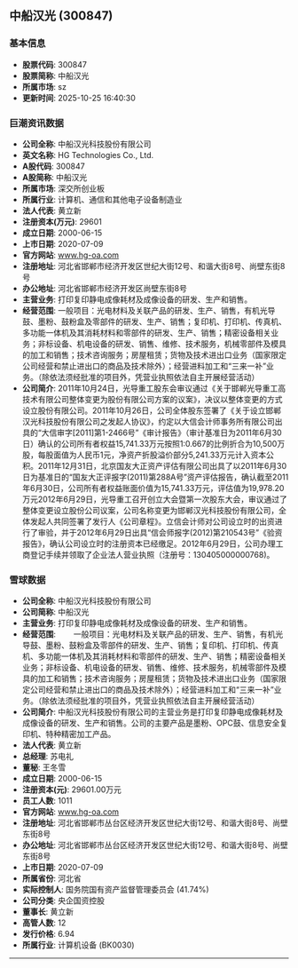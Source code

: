 ## 中船汉光 (300847)

### 基本信息

- **股票代码**: 300847
- **股票简称**: 中船汉光
- **所属市场**: sz
- **更新时间**: 2025-10-25 16:40:30

### 巨潮资讯数据

- **公司全称**: 中船汉光科技股份有限公司
- **英文名称**: HG Technologies Co., Ltd.
- **A股代码**: 300847
- **A股简称**: 中船汉光
- **所属市场**: 深交所创业板
- **所属行业**: 计算机、通信和其他电子设备制造业
- **法人代表**: 黄立新
- **注册资本(万元)**: 29601
- **成立日期**: 2000-06-15
- **上市日期**: 2020-07-09
- **官方网站**: www.hg-oa.com
- **注册地址**: 河北省邯郸市经济开发区世纪大街12号、和谐大街8号、尚壁东街8号
- **办公地址**: 河北省邯郸市经济开发区尚壁东街8号
- **主营业务**: 打印复印静电成像耗材及成像设备的研发、生产和销售。
- **经营范围**: 一般项目：光电材料及关联产品的研发、生产、销售，有机光导鼓、墨粉、鼓粉盒及零部件的研发、生产、销售；复印机、打印机、传真机、多功能一体机及其消耗材料和零部件的研发、生产、销售；精密设备相关业务；非标设备、机电设备的研发、销售、维修、技术服务，机械零部件及模具的加工和销售；技术咨询服务；房屋租赁；货物及技术进出口业务（国家限定公司经营和禁止进出口的商品及技术除外）；经营进料加工和“三来一补”业务。（除依法须经批准的项目外，凭营业执照依法自主开展经营活动）
- **公司简介**: 2011年10月24日，光导重工股东会审议通过《关于邯郸光导重工高技术有限公司整体变更为股份有限公司方案的议案》，决议以整体变更的方式设立股份有限公司。2011年10月26日，公司全体股东签署了《关于设立邯郸汉光科技股份有限公司之发起人协议》，约定以大信会计师事务所有限公司出具的“大信审字[2011]第1-2466号”《审计报告》（审计基准日为2011年6月30日）确认的公司所有者权益15,741.33万元按照1:0.667的比例折合为10,500万股，每股面值为人民币1元，净资产折股溢价部分5,241.33万元计入资本公积。2011年12月31日，北京国友大正资产评估有限公司出具了以2011年6月30日为基准日的“国友大正评报字(2011)第288A号”资产评估报告，确认截至2011年6月30日，公司所有者权益账面价值为15,741.33万元，评估值为19,978.20万元2012年6月29日，光导重工召开创立大会暨第一次股东大会，审议通过了整体变更设立股份公司议案，公司名称变更为邯郸汉光科技股份有限公司，全体发起人共同签署了发行人《公司章程》。立信会计师对公司设立时的出资进行了审验，并于2012年6月29日出具“信会师报字(2012)第210543号”《验资报告》，确认公司设立时的注册资本已经缴足。2012年6月29日，公司办理工商登记手续并领取了企业法人营业执照（注册号：130405000000768)。

### 雪球数据

- **公司全称**: 中船汉光科技股份有限公司
- **公司简称**: 中船汉光
- **主营业务**: 打印复印静电成像耗材及成像设备的研发、生产和销售。
- **经营范围**: 　　一般项目：光电材料及关联产品的研发、生产、销售，有机光导鼓、墨粉、鼓粉盒及零部件的研发、生产、销售；复印机、打印机、传真机、多功能一体机及其消耗材料和零部件的研发、生产、销售；精密设备相关业务；非标设备、机电设备的研发、销售、维修、技术服务，机械零部件及模具的加工和销售；技术咨询服务；房屋租赁；货物及技术进出口业务（国家限定公司经营和禁止进出口的商品及技术除外）；经营进料加工和“三来一补”业务。（除依法须经批准的项目外，凭营业执照依法自主开展经营活动）
- **公司简介**: 中船汉光科技股份有限公司的主营业务是打印复印静电成像耗材及成像设备的研发、生产和销售。公司的主要产品是墨粉、OPC鼓、信息安全复印机、特种精密加工产品。
- **法人代表**: 黄立新
- **总经理**: 苏电礼
- **董秘**: 王冬雪
- **成立日期**: 2000-06-15
- **注册资本(元)**: 29601.00万元
- **员工人数**: 1011
- **官方网站**: www.hg-oa.com
- **注册地址**: 河北省邯郸市丛台区经济开发区世纪大街12号、和谐大街8号、尚壁东街8号
- **办公地址**: 河北省邯郸市丛台区经济开发区世纪大街12号、和谐大街8号、尚壁东街8号
- **上市日期**: 2020-07-09
- **所属省份**: 河北省
- **实际控制人**: 国务院国有资产监督管理委员会 (41.74%)
- **公司分类**: 央企国资控股
- **董事长**: 黄立新
- **高管人数**: 12
- **发行价格**: 6.94
- **所属行业**: 计算机设备 (BK0030)

---